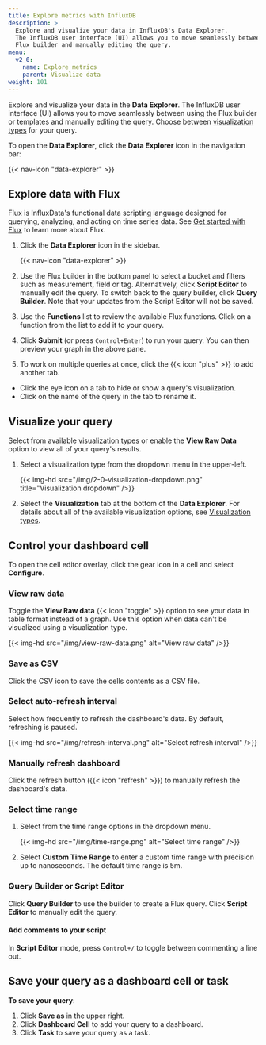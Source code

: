 ```yaml
---
title: Explore metrics with InfluxDB
description: >
  Explore and visualize your data in InfluxDB's Data Explorer.
  The InfluxDB user interface (UI) allows you to move seamlessly between using the
  Flux builder and manually editing the query.
menu:
  v2_0:
    name: Explore metrics
    parent: Visualize data
weight: 101
---
```


Explore and visualize your data in the **Data Explorer**.
The InfluxDB user interface (UI) allows you to move seamlessly between using the
Flux builder or templates and manually editing the query.
Choose between [visualization types](/v2.0/visualize-data/visualization-types/) for your query.

To open the **Data Explorer**, click the **Data Explorer** icon in the navigation bar:

{{< nav-icon "data-explorer" >}}

## Explore data with Flux

Flux is InfluxData's functional data scripting language designed for querying,
analyzing, and acting on time series data.
See [Get started with Flux](/v2.0/query-data/get-started) to learn more about Flux.

1. Click the **Data Explorer** icon in the sidebar.

    {{< nav-icon "data-explorer" >}}

2. Use the Flux builder in the bottom panel to select a bucket and filters such as measurement, field or tag.
   Alternatively, click **Script Editor** to manually edit the query.
   To switch back to the query builder, click **Query Builder**. Note that your updates from the Script Editor will not be saved.
3. Use the **Functions** list to review the available Flux functions.
   Click on a function from the list to add it to your query.
4. Click **Submit** (or press `Control+Enter`) to run your query. You can then preview your graph in the above pane.
5. To work on multiple queries at once, click the {{< icon "plus" >}} to add another tab.
  * Click the eye icon on a tab to hide or show a query's visualization.
  * Click on the name of the query in the tab to rename it.

## Visualize your query

Select from available [visualization types](/v2.0/visualize-data/visualization-types/) or enable the **View Raw Data** option to view all of your query's results.

1. Select a visualization type from the dropdown menu in the upper-left.

    {{< img-hd src="/img/2-0-visualization-dropdown.png" title="Visualization dropdown" />}}

2. Select the **Visualization** tab at the bottom of the **Data Explorer**.
   For details about all of the available visualization options, see
   [Visualization types](/v2.0/visualize-data/visualization-types/).

## Control your dashboard cell

To open the cell editor overlay, click the gear icon in a cell and select **Configure**.

### View raw data

Toggle the **View Raw data** {{< icon "toggle" >}} option to see your data in table format instead of a graph. Use this option when data can't be visualized using a visualization type.

 {{< img-hd src="/img/view-raw-data.png" alt="View raw data" />}}

### Save as CSV

Click the CSV icon to save the cells contents as a CSV file.

### Select auto-refresh interval

Select how frequently to refresh the dashboard's data. By default, refreshing is paused.

{{< img-hd src="/img/refresh-interval.png" alt="Select refresh interval" />}}

### Manually refresh dashboard

Click the refresh button ({{< icon "refresh" >}}) to manually refresh the dashboard's data.

### Select time range

1. Select from the time range options in the dropdown menu.

    {{< img-hd src="/img/time-range.png" alt="Select time range" />}}

2. Select **Custom Time Range** to enter a custom time range with precision up to nanoseconds.
The default time range is 5m.

### Query Builder or Script Editor

Click **Query Builder** to use the builder to create a Flux query. Click **Script Editor** to manually edit the query.

#### Add comments to your script

In **Script Editor** mode, press `Control+/` to toggle between commenting a line out.

## Save your query as a dashboard cell or task

**To save your query**:

1. Click **Save as** in the upper right.
2. Click **Dashboard Cell** to add your query to a dashboard.
3. Click **Task** to save your query as a task.
